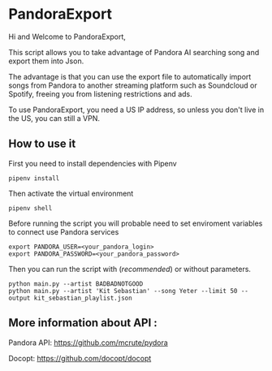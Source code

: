 
# PandoraExport

Hi and Welcome to PandoraExport,  
  
This script allows you to take advantage of Pandora AI searching song and export them into Json. 

The advantage is that you can use the export file to automatically import songs from Pandora to another streaming platform such as Soundcloud or Spotify, freeing you from listening restrictions and ads.
  
To use PandoraExport, you need a US IP address, so unless you don't live in the US, you can still a VPN.
  
## How to use it
First you need to install dependencies with Pipenv

    pipenv install

  Then activate the virtual environment
  

    pipenv shell

Before running the script you will probable need to set enviroment variables to connect use Pandora services

    export PANDORA_USER=<your_pandora_login>
    export PANDORA_PASSWORD=<your_pandora_password>

Then you can run the script with (*recommended*) or without parameters.

    python main.py --artist BADBADNOTGOOD
    python main.py --artist 'Kit Sebastian' --song Yeter --limit 50 --output kit_sebastian_playlist.json

## More information about API :  
  
Pandora API: https://github.com/mcrute/pydora
  
Docopt: https://github.com/docopt/docopt
